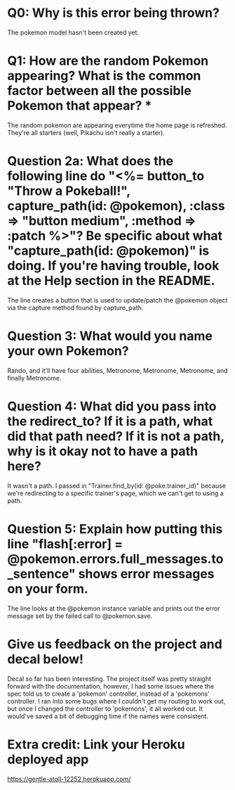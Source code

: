 # Q0: Why is this error being thrown?
  The pokemon model hasn't been created yet.
# Q1: How are the random Pokemon appearing? What is the common factor between all the possible Pokemon that appear? *
  The random pokemon are appearing everytime the home page is refreshed. They're all starters (well, Pikachu isn't really a starter).
# Question 2a: What does the following line do "<%= button_to "Throw a Pokeball!", capture_path(id: @pokemon), :class => "button medium", :method => :patch %>"? Be specific about what "capture_path(id: @pokemon)" is doing. If you're having trouble, look at the Help section in the README.
  The line creates a button that is used to update/patch the @pokemon object via the capture method found by capture_path.
# Question 3: What would you name your own Pokemon?
  Rando, and it'll have four abilities, Metronome, Metronome, Metronome, and finally Metronome.
# Question 4: What did you pass into the redirect_to? If it is a path, what did that path need? If it is not a path, why is it okay not to have a path here?
  It wasn't a path. I passed in "Trainer.find_by(id: @poke.trainer_id)" because we're redirecting
  to a specific trainer's page, which we can't get to using a path.
# Question 5: Explain how putting this line "flash[:error] = @pokemon.errors.full_messages.to_sentence" shows error messages on your form.
  The line looks at the @pokemon instance variable and prints out the error message set by the failed call to @pokemon.save.
# Give us feedback on the project and decal below!
  Decal so far has been interesting. The project itself was pretty straight forward with the documentation, however, I had some issues where the spec told us to create a 'pokemon' controller, instead of a 'pokemons' controller. I ran into some bugs where I couldn't get my routing to work out, but once I changed the controller to 'pokemons', it all worked out. It would've saved a bit of debugging time if the names were consistent.

# Extra credit: Link your Heroku deployed app
https://gentle-atoll-12252.herokuapp.com/
